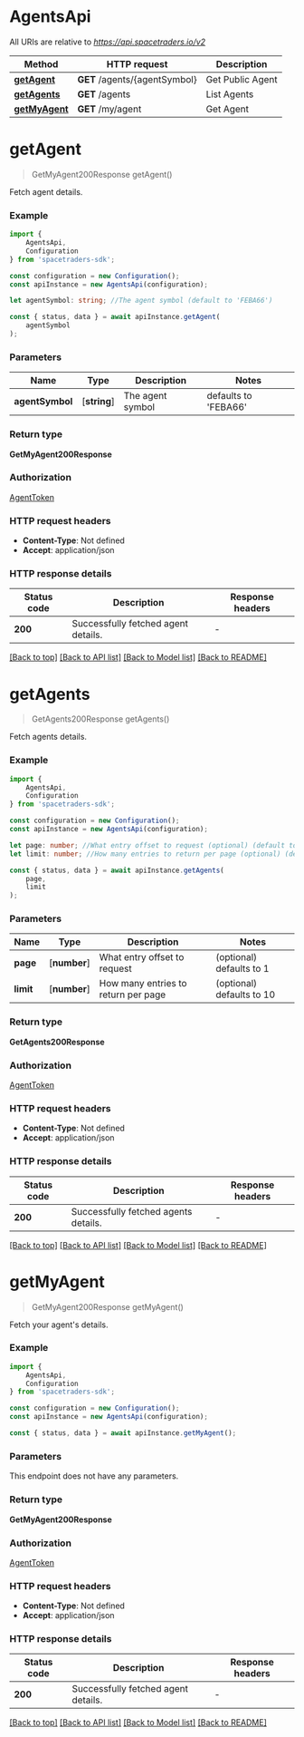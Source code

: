 # AgentsApi

All URIs are relative to *https://api.spacetraders.io/v2*

|Method | HTTP request | Description|
|------------- | ------------- | -------------|
|[**getAgent**](#getagent) | **GET** /agents/{agentSymbol} | Get Public Agent|
|[**getAgents**](#getagents) | **GET** /agents | List Agents|
|[**getMyAgent**](#getmyagent) | **GET** /my/agent | Get Agent|

# **getAgent**
> GetMyAgent200Response getAgent()

Fetch agent details.

### Example

```typescript
import {
    AgentsApi,
    Configuration
} from 'spacetraders-sdk';

const configuration = new Configuration();
const apiInstance = new AgentsApi(configuration);

let agentSymbol: string; //The agent symbol (default to 'FEBA66')

const { status, data } = await apiInstance.getAgent(
    agentSymbol
);
```

### Parameters

|Name | Type | Description  | Notes|
|------------- | ------------- | ------------- | -------------|
| **agentSymbol** | [**string**] | The agent symbol | defaults to 'FEBA66'|


### Return type

**GetMyAgent200Response**

### Authorization

[AgentToken](../README.md#AgentToken)

### HTTP request headers

 - **Content-Type**: Not defined
 - **Accept**: application/json


### HTTP response details
| Status code | Description | Response headers |
|-------------|-------------|------------------|
|**200** | Successfully fetched agent details. |  -  |

[[Back to top]](#) [[Back to API list]](../README.md#documentation-for-api-endpoints) [[Back to Model list]](../README.md#documentation-for-models) [[Back to README]](../README.md)

# **getAgents**
> GetAgents200Response getAgents()

Fetch agents details.

### Example

```typescript
import {
    AgentsApi,
    Configuration
} from 'spacetraders-sdk';

const configuration = new Configuration();
const apiInstance = new AgentsApi(configuration);

let page: number; //What entry offset to request (optional) (default to 1)
let limit: number; //How many entries to return per page (optional) (default to 10)

const { status, data } = await apiInstance.getAgents(
    page,
    limit
);
```

### Parameters

|Name | Type | Description  | Notes|
|------------- | ------------- | ------------- | -------------|
| **page** | [**number**] | What entry offset to request | (optional) defaults to 1|
| **limit** | [**number**] | How many entries to return per page | (optional) defaults to 10|


### Return type

**GetAgents200Response**

### Authorization

[AgentToken](../README.md#AgentToken)

### HTTP request headers

 - **Content-Type**: Not defined
 - **Accept**: application/json


### HTTP response details
| Status code | Description | Response headers |
|-------------|-------------|------------------|
|**200** | Successfully fetched agents details. |  -  |

[[Back to top]](#) [[Back to API list]](../README.md#documentation-for-api-endpoints) [[Back to Model list]](../README.md#documentation-for-models) [[Back to README]](../README.md)

# **getMyAgent**
> GetMyAgent200Response getMyAgent()

Fetch your agent\'s details.

### Example

```typescript
import {
    AgentsApi,
    Configuration
} from 'spacetraders-sdk';

const configuration = new Configuration();
const apiInstance = new AgentsApi(configuration);

const { status, data } = await apiInstance.getMyAgent();
```

### Parameters
This endpoint does not have any parameters.


### Return type

**GetMyAgent200Response**

### Authorization

[AgentToken](../README.md#AgentToken)

### HTTP request headers

 - **Content-Type**: Not defined
 - **Accept**: application/json


### HTTP response details
| Status code | Description | Response headers |
|-------------|-------------|------------------|
|**200** | Successfully fetched agent details. |  -  |

[[Back to top]](#) [[Back to API list]](../README.md#documentation-for-api-endpoints) [[Back to Model list]](../README.md#documentation-for-models) [[Back to README]](../README.md)

